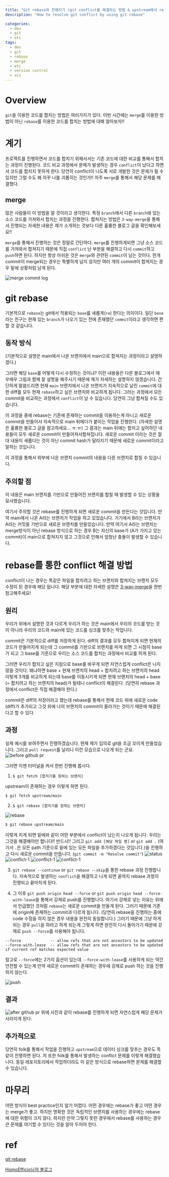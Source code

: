 ```yaml
---
title: "Git rebase와 친해지기 (git conflict를 해결하는 방법 & upstream에서 rebase하기)"
description: "How to resolve git conflict by using git rebase"

categories:
  - dev
  - git
  - etc
tags:
  - dev
  - git
  - rebase
  - merge
  - etc
  - version control
  - vcs
---
```


# Overview
`git`을 이용한 코드를 합치는 방법은 여러가지가 있다. 이번 시간에는 `merge`를 이용한 방법이 아닌 `rebase`를 이용한 코드를 합치는 방법에 대해 알아보자!!

# 계기
프로젝트를 진행하면서 코드를 합치기 위해서서는 기존 코드에 대한 비교를 통해서 합치는 과정이 진행된다. 코드 비교 과정에서 문제가 발생하는 경우 `conflict`이 났다고 하면서 코드를 합치지 못하게 한다. 당연히 conflict이 나도록 서로 개발한 것은 문제가 될 수 있지만 그럴 수도 왜 자꾸 나를 괴롭히는 것인가!! 자주 `merge`를 통해서 해당 문제를 해결했다. 

## merge
많은 사람들이 이 방법을 알 것이라고 생각한다. 특정 `branch`에서 다른 `branch`에 있는 소스 코드를 가져와서 합치는 과정을 진행한다. 합쳐지는 방법은 `3-way-merge`을 통해서 진행되는 자세한 내용은 제가 소개하는 것보다 다른 훌륭한 블로그 글을 확인해보세요!!

`merge`을 통해서 진행하는 것은 정말로 간단하다. `merge`를 진행하게되면 그냥 소스 코드를 가져와서 합쳐지기 때문에 직접 `conflict` 난 부분을 해결하고 다시 `commit`하고 `push`하면 된다.
하지만 항상 아쉬운 것은 `merge`와 관련된 `commit`이 남는 것이다. 한개 commit이 merge되는 경우는 특별하게 남지 않지만 여러 개의 commit이 합쳐지는 경우 밑에 상황처럼 남게 된다.

![merge commit log](/assets/images/2020-11-15-git-rebase/git-rebase-merge-log-1.png)

# git rebase
기본적으로 `rebase`는 git에서 적용되는 `base`를 새롭게(`re`) 한다는 의미이다. 일단 `base`라는 친구는 현재 있는 `branch`가 나오기 있는 전에 존재했던 `commit`이라고 생각하면 편할 것 같습니다. 

## 동작 방식
(기본적으로 설명은 main에서 나온 브랜치에서 main으로 합쳐지는 과정이라고 설명하겠다.)

그러면 해당 `base`를 어떻게 다시 수정하는 것이냐? 이런 내용들은 다른 블로그에서 매우매우 그림과 함께 잘 설명을 해주시기 때문에 제가 자세하는 설명하지 않겠습니다. 간단하게 말씀드리면 현재 `main` 브랜치에서 나온 브랜치가 지속적으로 날린 `commit`에 대한 diff를 모두 현재 `rebase`하고 싶은 브랜치와 비교하게 됩니다. 그러는 과정에서 모든 commit을 비교하는 과정에서 `conflict`이 날 수 있습니다. 당연히 그냥 합쳐질 수도 있습니다.

이 과정을 중에 rebase는 기존에 존재하는 commit을 이용하는게 아니고 새로운 commit을 만들어서 지속적으로 main 뒤에다가 붙이는 작업을 진행한다. (자세한 설명은 훌륭한 블로그 글을 참고하세요... ㅠ.ㅠ) 그 결과는 main 뒤에는 합치고 싶어하던 내용들이 모두 새로운 commit이 만들어져서합쳐집니다. 새로운 commit 이라는 것은 절대 내용이 새롭다는 것이 아닌 commit hash가 달라지기 때문에 새로운 commit이라고 말하는 것입니다.

이 과정을 통해서 외부에 나온 브랜치 commit의 내용을 다른 브랜치로 합칠 수 있습니다. 

## 주의할 점
이 내용은 main 브랜치를 기반으로 만들어진 브랜치를 합칠 때 발생할 수 있는 상황을 묘사했습니다.

여기서 주의할 것은 rebase를 진행하게 되면 새로운 commit을 만든다는 것입니다. 만약 main에서 나온 A라는 브랜치가 작업을 하고 있었습니다. 거기에서 B라는 브랜치가 A라는 커밋을 기반으로 새로운 브랜치를 만들었습니다. 만약 여기서 A라는 브랜치는 merge방식이 아닌 rebase 방식으로 하는 경우 B는 자신의 base가 (A가 가지고 있는 commit)이 main으로 합쳐지지 않고 그것으로 인해서 엄청난 충돌이 발생할 수 있습니다.

# rebase를 통한 conflict 해결 방법
conflict이 나는 경우는 똑같은 파일을 합치려고 하는 브랜치와 합쳐지는 브랜치 모두 수정이 된 경우에 해당 됩니다. 해당 부분에 대한 자세한 설명은 [3-way-merge](https://en.wikipedia.org/wiki/Merge_(version_control))을 한번 참고해주세요!

## 원리

우리가 위에서 설명한 것과 다르게 우리가 하는 것은 main에서 우리의 코드를 받는 것이 아니라 우리의 코드와 main에 있는 코드를 싱크를 맞추는 작업니다.

commit은 기본적으로 diff를 저장하게 된다. diff의 결과를 모두 합쳐지게 되면 현재의 코드가 만들어지게 되는데 그 commit를 기반으로 브랜치를 따게 되면 그 시점이 base가 되고 그 base를 기준으로 우리는 소스 코드를 합치는 과정에서 비교를 하게 된다. 

그러면 우리가 합치고 싶은 지점으로 base를 바꾸게 되면 자연스럽게 conflict은 나지 않을 것이다. 왜냐하면 base + 현재 브랜치의 head + 합치려고 하는 브랜치의 head 이렇게 3개를 비교하게 되는데 base를 이동시키게 되면 현재 브랜치의 head + base (= 합치려고 하는 브랜치의 head)가 될테니 conflict이 해결된다. (당연히 rebase 과정에서 conflict은 직접 해결해야 한다.)

commit은 diff의 저장이라고 했는데 rebase를 통해서 현재 코드 위에 새로운 code (diff)가 추가되고 그것 위에 나의 브랜치의 commit이 올라가는 것이기 때문에 해결된다고 할 수 있다. 

## 과정
실제 예시를 보여주면서 진행하겠습니다. 현재 제가 임의로 git을 조금 꼬이게 만들었습니다. 그리고 `pull request`를 날리니 이런 모습으로 나오게 되는 군요.
![before github pr](/assets/images/2020-11-15-git-rebase/before-github-pr.png)

그러면 이젠 터미널을 켜서 한번 진행해 봅시다.
1. `$ git fetch [합치기를 원하는 브랜치]`

upstream이 존재하는 경우 이렇게 하면 된다.
```bash
$ git fetch upstream/main
```

2. `$ git rebase [합치기를 원하는 브랜치]` 

![rebase](/assets/images/2020-11-15-git-rebase/git-rebase-1.png)
```bash
$ git rebase upstream/main
```
이렇게 치게 되면 밑에와 같이 어떤 부분에서 conflict이 났는지 나오게 됩니다. 우리는 그것을 해결해야만 합니다!! 반드시!! 
그리고 `git add [해당 파일 명]` or `git add .` (여기서 `.`은 모든 path 기준으로 밑에 있는 모든 파일을 추가하겠다는 것입니다.)을 진행하고 다시 새로운 commit을 만듭니다. (`git commit -m "Resolve commit"`)
![status](/assets/images/2020-11-15-git-rebase/git-rebase-git-status-1.png)
![conflict-1](/assets/images/2020-11-15-git-rebase/git-rebase-conflict-1.png)
![conflict-1](/assets/images/2020-11-15-git-rebase/git-rebase-conflict-2.png)
![conflict-1](/assets/images/2020-11-15-git-rebase/git-rebase-conflict-resolve-1.png)

3. `git rebase --continue` or `git rebase --skip`을 통한 rebase 과정 진행합니다.
지속적으로 발생하는 `conflict`을 해결하고 나게 되면 끝까지 rebase 과정이 진행되고 끝마치게 된다.

4. 그 이후 `git push origin head --force` or `git push origin head --force-with-lease`을 통해서 강제로 push를 진행합니다.
여기서 강제로 넣는 이유는 위에서 언급했던 것처럼 `rebase`는 새로운 commit을 만들게 된다. 그러기 때문에 기존에 origin에 존재하는 commit과 다르게 됩니다. (당연히 rebase을 진행하는 중에 code 수정을 하지 않은 경우 내용을 완전히 동일합니다.) 그러기 때문에 그냥 하게 되는 경우 `pull`을 하라고 하게 되는게 그렇게 하면 완전히 다시 돌아가기 때문에 강제로 `push --force`를 사용해야 됩니다.

```
--force             -- allow refs that are not ancestors to be updated
--force-with-lease  -- allow refs that are not ancestors to be updated if current ref matches expected value
```

참고로 `--force`에는 2가지 옵션이 있는데 `--force-with-lease`를 사용하게 되는 약간 안전할 수 있는게 만약 새로운 commit이 존재하는 경우에 강제로 push 하는 것을 진행하지 않는다. 

![push](/assets/images/2020-11-15-git-rebase/git-rebase-push-force-1.png)

## 결과
![after github pr](/assets/images/2020-11-15-git-rebase/before-github-pr.png)
위에 사진과 같이 rebase를 진행하게 되면 자연스럽게 해당 문제가 사라지게 된다.

## 추가적으로
당연히 folk를 통해서 작업을 진행하고 `upstream`으로 데이터 싱크를 맞추는 경우도 똑같이 진행하면 된다. 저 또한 folk를 통해서 발생하는 conflict 문제를 이렇게 해결했습니다. 동일 레포지토리에서 작업하더라도 이 같은 방식으로 rebase하면 문제를 해결할 수 있습니다.

# 마무리
어떤 방식이 best practice인지 알기 어렵다. 어떤 경우에는 rebase가 좋고 어떤 경우는 merge가 좋고. 하지만 명확한 것은 독립적인 브랜치를 사용하는 경우에는 rebase에 대한 위험이 크지 않다. 하지만 만약 그렇지 못한 경우에서 rebase를 사용하는 경우 큰 문제를 야기할 수 있다는 것을 알아 두어야 한다.

# ref
[git rebase](https://git-scm.com/book/ko/v2/Git-%EB%B8%8C%EB%9E%9C%EC%B9%98-Rebase-%ED%95%98%EA%B8%B0)

[HomoEfficio님의 블로그](https://homoefficio.github.io/2017/04/16/Git-%EA%B3%BC%EA%B1%B0%EC%9D%98-%ED%8A%B9%EC%A0%95-%EC%BB%A4%EB%B0%8B-%EC%88%98%EC%A0%95%ED%95%98%EA%B8%B0/)
